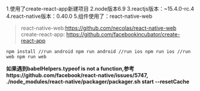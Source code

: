 1.使用了create-react-app新建项目
2.node版本6.9
3.reactjs版本：~15.4.0-rc.4
4.react-native版本：0.40.0
5.组件使用了：react-native-web

>react-native-web:https://github.com/necolas/react-native-web
>create-react-app: https://github.com/facebookincubator/create-react-app

`npm install
//run android
npm run android
//run ios
npm run ios
//run web
npm run web
`

**如果遇到babelHelpers.typeof is not a function,参考https://github.com/facebook/react-native/issues/5747, ./node_modules/react-native/packager/packager.sh start --resetCache**
